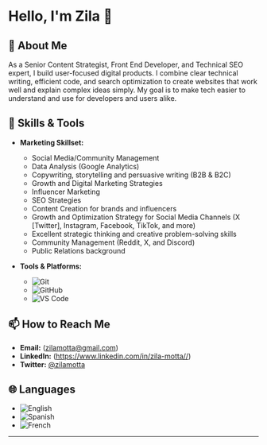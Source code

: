 # Hello, I'm Zila 👋

## 🌟 About Me

As a Senior Content Strategist, Front End Developer, and Technical SEO expert, I build user-focused digital products. I combine clear technical writing, efficient code, and search optimization to create websites that work well and explain complex ideas simply. My goal is to make tech easier to understand and use for developers and users alike.


## 🔧 Skills & Tools

- **Marketing Skillset:**
  
  - Social Media/Community Management 
  - Data Analysis (Google Analytics)
  - Copywriting, storytelling and persuasive writing (B2B & B2C)
  - Growth and Digital Marketing Strategies 
  - Influencer Marketing 
  - SEO Strategies 
  - Content Creation for brands and influencers 
  - Growth and Optimization Strategy for Social Media Channels (X [Twitter], Instagram, Facebook, TikTok, and more) 
  - Excellent strategic thinking and creative problem-solving skills
  - Community Management (Reddit, X, and Discord)
  - Public Relations background 

- **Tools & Platforms:**
  - ![Git](https://img.shields.io/badge/-Git-F05032?logo=git&logoColor=white&style=flat)
  - ![GitHub](https://img.shields.io/badge/-GitHub-181717?logo=github&logoColor=white&style=flat)
  - ![VS Code](https://img.shields.io/badge/-VS%20Code-007ACC?logo=visualstudiocode&logoColor=white&style=flat)

## 📫 How to Reach Me

- **Email:** (zilamotta@gmail.com)
- **LinkedIn:** (https://www.linkedin.com/in/zila-motta//)
- **Twitter:** [@zilamotta](https://x.com/zilamotta)

## 🌐 Languages

- ![English](https://img.shields.io/badge/-English-blue?style=flat&logo=appveyor)
- ![Spanish](https://img.shields.io/badge/-Spanish-red?style=flat&logo=appveyor)
- ![French](https://img.shields.io/badge/-French-green?style=flat&logo=appveyor)

---
